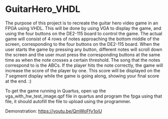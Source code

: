 # GuitarHero_VHDL
The purpose of this project is to recreate the guitar hero video game in an FPGA using
VHDL. This will be done by using VGA to display the game, and using the four buttons
on the DE2-115 board to control the game. The actual game will consist of 4 rows of
notes approaching the bottom middle of the screen, corresponding to the four buttons on
the DE2-115 board. When the user starts the game by pressing any button, different notes
will scroll down the screen and the user must press the corresponding buttons at the same 
time as when the note crosses a certain threshold. The song that the notes correspond to 
is the ABCs. If the player hits the note correctly, the game will increase the score of 
the player by one. This score will be displayed on the 7 segment display while the game 
is going along, showing your final score at the end. :)

To get the game running in Quartus, open up the vga_with_hw_test_image.qpf file in quartus
and program the fpga using that file, it should autofill the file to upload using the programmer.

Demonstration: https://youtu.be/QmWoFfy1oiU
